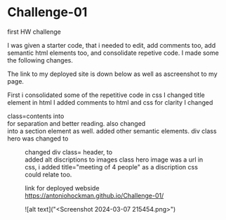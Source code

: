 # Challenge-01
first HW challenge

I was given a starter code, that i needed to edit, add comments too, add semantic html elements too, and consolidate repetive code. I made some the following changes.

The link to my deployed site is down below as well as ascreenshot to my page. 

First i consolidated some of the repetitive code in css
I changed title element in html
I added comments to html and css for clarity
I changed <div> class=contents into <section> for separation and better reading. also changed <div class="benefits"> into a section element as well.
added other semantic elements. div class hero was changed to <figure>
changed div class= header, to <nav> 
added alt discriptions to images
class hero image was a url in css, i added title="meeting of 4 people" as a discription css could relate too.

link for deployed webside https://antoniohockman.github.io/Challenge-01/ 

![alt text]("<Screenshot 2024-03-07 215454.png>")